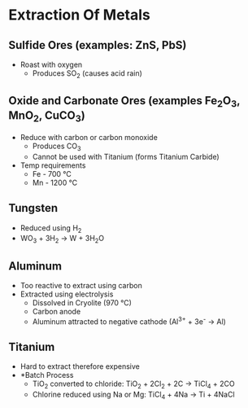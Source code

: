 # Extraction Of Metals
## **Sulfide** Ores (examples: ZnS, PbS)
* Roast with oxygen
  * Produces SO<sub>2</sub> (causes acid rain)

## **Oxide** and **Carbonate** Ores (examples Fe<sub>2</sub>O<sub>3</sub>, MnO<sub>2</sub>, CuCO<sub>3</sub>)
* Reduce with carbon or carbon monoxide
  * Produces CO<sub>3</sub>
  * Cannot be used with Titanium (forms Titanium Carbide)
* Temp requirements
    * Fe - 700 °C
    * Mn - 1200  °C

## Tungsten
* Reduced using H<sub>2</sub>
* WO<sub>3</sub> + 3H<sub>2</sub> → W + 3H<sub>2</sub>O

## Aluminum
* Too reactive to extract using carbon
* Extracted using electrolysis
  * Dissolved in Cryolite (970 °C)
  * Carbon anode
  * Aluminum attracted to negative cathode (Al<sup>3+</sup> + 3e<sup>-</sup> → Al)

## Titanium
* Hard to extract therefore expensive
* *Batch Process
  * TiO<sub>2</sub> converted to chloride: TiO<sub>2</sub> + 2Cl<sub>2</sub> + 2C → TiCl<sub>4</sub> + 2CO
  * Chlorine reduced using Na or Mg: TiCl<sub>4</sub> + 4Na → Ti + 4NaCl

